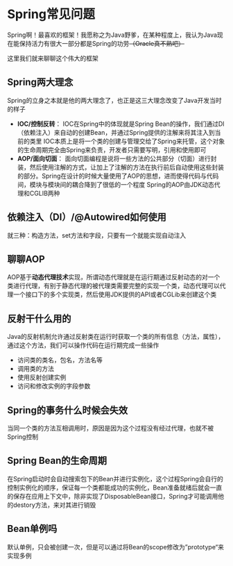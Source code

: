 # Spring常见问题

Spring啊！最喜欢的框架！我愿称之为Java野爹，在某种程度上，我认为Java现在能保持活力有很大一部分都是Spring的功劳~~（Oracle真不熟吧）~~

这里我们就来聊聊这个伟大的框架

## Spring两大理念

Spring的立身之本就是他的两大理念了，也正是这三大理念改变了Java开发当时的样子

- **IOC/控制反转**：
	IOC在Spring中的体现就是Spring Bean的操作，我们通过DI（依赖注入）来自动的创建Bean，并通过Spring提供的注解来将其注入到当前的类里
	IOC本质上是将一个类的创建与管理交给了Spring来托管，这个对象的生命周期完全由Spring来负责，开发者只需要写明，引用和使用即可
- **AOP/面向切面**：
	面向切面编程是说将一些方法的公共部分（切面）进行封装，然后使用注解的方式，让加上了注解的方法在执行前后自动使用这些封装的部分。Spring在设计的时候大量使用了AOP的思想，进而使得代码与代码间，模块与模块间的耦合降到了很低的一个程度
	Spring的AOP由JDK动态代理和CGLIB两种

## 依赖注入（DI）/@Autowired如何使用

就三种：构造方法，set方法和字段，只要有一个就能实现自动注入

## 聊聊AOP

AOP基于**动态代理技术**实现，所谓动态代理就是在运行期通过反射动态的对一个类进行代理，有别于静态代理的被代理类需要完整的实现一个类，动态代理可以代理一个接口下的多个实现类，然后使用JDK提供的API或者CGLib来创建这个类

## 反射干什么用的

Java的反射机制允许通过反射类在运行时获取一个类的所有信息（方法，属性），通过这个方法，我们可以操作代码在运行期完成一些操作

- 访问类的类名，包名，方法名等
- 调用类的方法
- 使用反射创建实例
- 访问和修改实例的字段参数

## Spring的事务什么时候会失效

当同一个类的方法互相调用时，原因是因为这个过程没有经过代理，也就不被Spring控制

## Spring Bean的生命周期

在Spring启动时会自动搜索包下的Bean并进行实例化，这个过程Spring会自行的控制实例化的顺序，保证每一个类都能成功的实例化，Bean准备就绪后就会一直的保存在应用上下文中，除非实现了DisposableBean接口，Spring才可能调用他的destory方法，来对其进行销毁

## Bean单例吗

默认单例，只会被创建一次，但是可以通过将Bean的scope修改为”prototype“来实现多例




